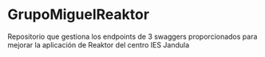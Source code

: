 # GrupoMiguelReaktor
Repositorio que gestiona los endpoints de 3 swaggers proporcionados para mejorar la aplicación de Reaktor del centro IES Jandula
